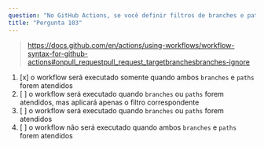 ```yaml
---
question: "No GitHub Actions, se você definir filtros de branches e paths, qual é o efeito na execução do workflow?"
title: "Pergunta 103"
---
```



> https://docs.github.com/en/actions/using-workflows/workflow-syntax-for-github-actions#onpull_requestpull_request_targetbranchesbranches-ignore
1. [x] o workflow será executado somente quando ambos `branches` e `paths` forem atendidos
1. [ ] o workflow será executado quando `branches` ou `paths` forem atendidos, mas aplicará apenas o filtro correspondente
1. [ ] o workflow será executado quando `branches` ou `paths` forem atendidos
1. [ ] o workflow não será executado quando ambos `branches` e `paths` forem atendidos
